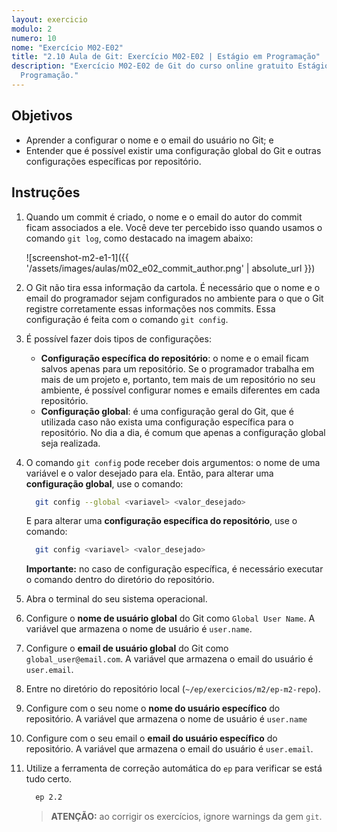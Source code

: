 ```yaml
---
layout: exercicio
modulo: 2
numero: 10
nome: "Exercício M02-E02"
title: "2.10 Aula de Git: Exercício M02-E02 | Estágio em Programação"
description: "Exercício M02-E02 de Git do curso online gratuito Estágio em
  Programação."
---
```


## Objetivos

- Aprender a configurar o nome e o email do usuário no Git; e
- Entender que é possível existir uma configuração global do Git e outras configurações específicas
por repositório.

## Instruções

1. Quando um commit é criado, o nome e o email do autor do commit ficam associados a ele. Você deve
ter percebido isso quando usamos o comando `git log`, como destacado na imagem abaixo:

    ![screenshot-m2-e1-1]({{ '/assets/images/aulas/m02_e02_commit_author.png' | absolute_url }})

2. O Git não tira essa informação da cartola. É necessário que o nome e o email do programador sejam
configurados no ambiente para o que o Git registre corretamente essas informações nos commits. Essa
configuração é feita com o comando `git config`.

3. É possível fazer dois tipos de configurações:
    - **Configuração específica do repositório**: o nome e o email ficam salvos apenas para um
    repositório. Se o programador trabalha em mais de um projeto e, portanto, tem mais de um
    repositório no seu ambiente, é possível configurar nomes e emails diferentes em cada
    repositório.
    - **Configuração global**: é uma configuração geral do Git, que é utilizada caso não exista uma
    configuração específica para o repositório. No dia a dia, é comum que apenas a configuração
    global seja realizada.

4. O comando `git config` pode receber dois argumentos: o nome de uma variável e o valor desejado
para ela. Então, para alterar uma __configuração global__, use o comando:

    ```bash
      git config --global <variavel> <valor_desejado>
    ```

    E para alterar uma __configuração específica do repositório__, use o comando:

    ```bash
      git config <variavel> <valor_desejado>
    ```

    **Importante:** no caso de configuração específica, é necessário executar o comando dentro do
    diretório do repositório.

5. Abra o terminal do seu sistema operacional.

6. Configure o __nome de usuário global__ do Git como `Global User Name`. A variável que armazena o
nome de usuário é `user.name`.

7. Configure o __email de usuário global__ do Git como `global_user@email.com`. A variável que
armazena o email do usuário é `user.email`.

8. Entre no diretório do repositório local (`~/ep/exercicios/m2/ep-m2-repo`).

9. Configure com o seu nome o __nome do usuário específico__ do repositório. A variável que armazena
o nome de usuário é `user.name`

10. Configure com o seu email o __email do usuário específico__ do repositório. A variável que
armazena o email do usuário é `user.email`.

11. Utilize a ferramenta de correção automática do `ep` para verificar se está tudo certo.

    ```bash
      ep 2.2
    ```

    > **ATENÇÃO:** ao corrigir os exercícios, ignore warnings da gem `git`.

